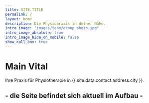```yaml
---
title: SITE.TITLE
permalink: /
layout: home
description: Die Physiopraxis in deiner Nähe.
intro_image: "images/team/group_photo.jpg"
intro_image_absolute: true
intro_image_hide_on_mobile: false
show_call_box: true
---
```


# Main Vital

Ihre Praxis für Physiotherapie in {{ site.data.contact.address.city }}.

<h2 class="text-center w-100">
- die Seite befindet sich aktuell im Aufbau -
</h2>
